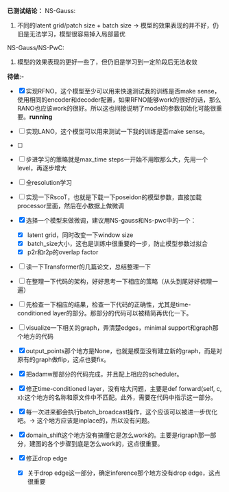 **已测试结论：**
NS-Gauss:
1. 不同的latent grid/patch size + batch size  -> 模型的效果表现的并不好，仍旧是无法学习，模型很容易掉入局部最优

NS-Gauss/NS-PwC:
1. 模型的效果表现的更好一些了，但仍旧是学习到一定阶段后无法收敛



**待做:**- 
- [x] 实现RFNO，这个模型至少可以用来快速测试我的训练是否make sense，使用相同的encoder和decoder配置，如果RFNO能够work的很好的话，那么RANO也应该work的很好。所以这也间接说明了model的参数初始化可能很重要。**running**
- [ ] 实现LANO，这个模型可以用来测试一下我的训练是否make sense。
- [ ]
- [ ] 步进学习的策略就是max_time steps一开始不用取那么大，先用一个level，再逐步增大
- [ ] 全resolution学习
- [ ] 实现一下RscoT，也就是下载一下poseidon的模型参数，直接加载processor里面，然后在小数据上做微调
- [x] 选择一个模型来做微调，建议用NS-gauss和Ns-pwc中的一个：
    - [x] latent grid，同时改变一下window size
    - [x] batch_size大小，这也是训练中很重要的一步，防止模型参数过拟合
    - [x] p2r和r2p的overlap factor
- [ ] 读一下Transformer的几篇论文，总结整理一下
- [ ] 在整理一下代码的架构，好好思考一下相应的策略（从头到尾好好梳理一遍）
- [ ] 先检查一下相应的结果，检查一下代码的正确性，尤其是time-conditioned layer的部分。那部分的代码可以被精简再优化一下。
- [ ] visualize一下相关的graph，弄清楚edges，minimal support和graph那个地方的代码
- [x] output_points那个地方是None，也就是模型没有建立新的graph，而是对原有的graph做flip，这点也要fix。

- [x] 把adamw那部分的代码完成，并且配上相应的scheduler。
- [x] 修正time-conditioned layer，没有啥大问题，主要是def forward(self, c, x):这个地方的名称和原文件中不匹配。此外，需要在代码中指示这一部分。
- [x] 每一次进来都会执行batch_broadcast操作，这个应该可以被进一步优化吧。-> 这个地方应该是inplace的，所以没有问题。
- [x] domain_shift这个地方没有搞懂它是怎么work的。主要是rigraph那一部分，建图的各个步骤到底是怎么work的，这点很重要。
- [x] 修正drop edge
    - [x] 关于drop edge这一部分，确定inference那个地方没有drop edge，这点很重要
